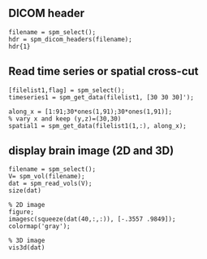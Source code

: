 ## DICOM header
```
filename = spm_select();
hdr = spm_dicom_headers(filename);
hdr{1}
```

## Read time series or spatial cross-cut
```
[filelist1,flag] = spm_select();
timeseries1 = spm_get_data(filelist1, [30 30 30]');

along_x = [1:91;30*ones(1,91);30*ones(1,91)]; 
% vary x and keep (y,z)=(30,30)
spatial1 = spm_get_data(filelist1(1,:), along_x);
```

## display brain image (2D and 3D)
```
filename = spm_select();
V= spm_vol(filename);
dat = spm_read_vols(V);
size(dat)

% 2D image
figure;
imagesc(squeeze(dat(40,:,:)), [-.3557 .9849]);
colormap('gray');

% 3D image
vis3d(dat)
```

